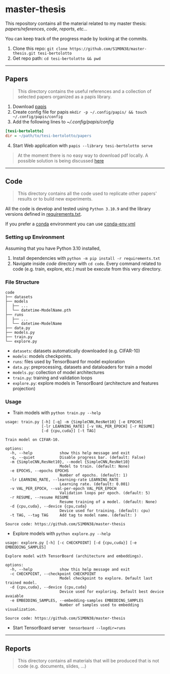 # master-thesis

This repository contains all the material related to my master thesis:
*papers/references*, *code*, *reports*, *etc...*

You can keep track of the progress made by looking at the commits.

1. Clone this repo: `git clone https://github.com/S1M0N38/master-thesis.git
   tesi-bertolotto`
2. Get repo path: `cd tesi-bertolotto && pwd`

-------------------------------------------------------------------------------

## Papers

> This directory contains the useful references and a collection of selected
> papers organized as a papis library.

1. Download [papis](https://papis.readthedocs.io/en/latest/index.html)
2. Create config file for papis `mkdir -p ~/.config/papis/ && touch
   ~/.config/papis/config`
3. Add the following lines to *~/.config/papis/config*
```ini
[tesi-bertolotto]
dir = ~/path/to/tesi-bertolotto/papers
```
4. Start Web application with `papis --library tesi-bertolotto serve`

> At the moment there is no easy way to download pdf locally. A possible
> solution is being discussed
> [here](https://github.com/papis/papis/discussions/525)

-------------------------------------------------------------------------------

## Code

> This directory contains all the code used to replicate other papers' results
> or to build new experiments.

All the code is develop and tested using `Python 3.10.9` and the library
versions defined in
[requirements.txt](https://github.com/S1M0N38/master-thesis/blob/main/requirements.txt).

If you prefer a [conda](https://docs.conda.io/en/latest/index.html) environment
you can use [conda-env.yml](https://github.com/S1M0N38/master-thesis/blob/main/conda-env.yml)

### Setting up Environment

Assuming that you have Python 3.10 installed,

1. Install dependencies with `python -m pip install -r requirements.txt`
2. Navigate inside *code* directory with `cd code`. Every command related to
   code (e.g. train, explore, etc.) must be execute from this very directory.

### File Structure
```
code
├── datasets
├── models
│  ├── ...
│  └── datetime-ModelName.pth
├── runs
│  ├── ...
│  └── datetime-ModelName
├── data.py
├── models.py
├── train.py
└── explore.py
```
- `datasets`: datasets automatically downloaded (e.g. CIFAR-10)
- `models`: models checkpoints.
- `runs`: files used by TensorBoard for model exploration
- `data.py`: preprocessing, datasets and dataloaders for train a model
- `models.py`: collection of model architectures
- `train.py`: training and validation loops
- `explore.py`: explore models in TensorBoard (architecture and features projection)

### Usage

- Train models with `python train.py --help`
```
usage: train.py [-h] [-q] -m {SimpleCNN,ResNet10} [-e EPOCHS]
                [-lr LEARNING_RATE] [-v VAL_PER_EPOCH] [-r RESUME]
                [-d {cpu,cuda}] [-t TAG]

Train model on CIFAR-10.

options:
  -h, --help            show this help message and exit
  -q, --quiet           Disable progress bar. (default: False)
  -m {SimpleCNN,ResNet10}, --model {SimpleCNN,ResNet10}
                        Model to train. (default: None)
  -e EPOCHS, --epochs EPOCHS
                        Number of epochs. (default: 1)
  -lr LEARNING_RATE, --learning-rate LEARNING_RATE
                        Learning rate. (default: 0.001)
  -v VAL_PER_EPOCH, --val-per-epoch VAL_PER_EPOCH
                        Validation loops per epoch. (default: 5)
  -r RESUME, --resume RESUME
                        Resume training of a model. (default: None)
  -d {cpu,cuda}, --device {cpu,cuda}
                        Device used for training. (default: cpu)
  -t TAG, --tag TAG     Add tag to model name. (default: )

Source code: https://github.com/S1M0N38/master-thesis
```

- Explore models with `python explore.py --help`
```
usage: explore.py [-h] [-c CHECKPOINT] [-d {cpu,cuda}] [-e EMBEDDING_SAMPLES]

Explore model with TensorBoard (architecture and embeddings).

options:
  -h, --help            show this help message and exit
  -c CHECKPOINT, --checkpoint CHECKPOINT
                        Model checkpoint to explore. Default last trained model.
  -d {cpu,cuda}, --device {cpu,cuda}
                        Device used for exploring. Default best device avaiable
  -e EMBEDDING_SAMPLES, --embedding-samples EMBEDDING_SAMPLES
                        Number of samples used to embedding visualization.

Source code: https://github.com/S1M0N38/master-thesis
```

- Start TensorBoard server ` tensorboard --logdir=runs`

-------------------------------------------------------------------------------

## Reports

> This directory contains all materials that will be produced that is not
> code (e.g. documents, slides, ...)

